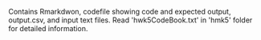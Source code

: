 
Contains Rmarkdwon, codefile showing code and expected output, output.csv, and input text files.
Read 'hwk5CodeBook.txt' in 'hmk5' folder for detailed information.
